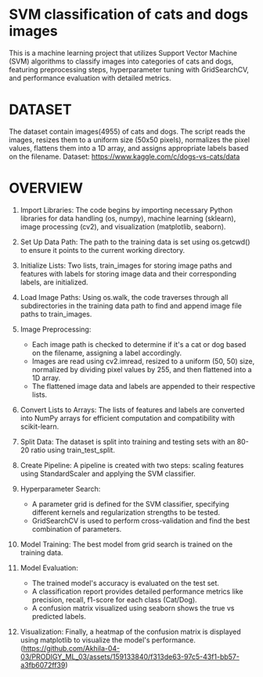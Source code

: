 # SVM classification of cats and dogs images
 This is a machine learning project that utilizes Support Vector Machine (SVM) algorithms to classify images into categories of cats and dogs, featuring preprocessing steps, hyperparameter tuning with GridSearchCV, and performance evaluation with detailed metrics.
 # DATASET
 The dataset contain images(4955) of cats and dogs. The script reads the images, resizes them to a uniform size (50x50 pixels), normalizes the pixel values, flattens them into a 1D array, and assigns appropriate labels based on the filename.
 Dataset: https://www.kaggle.com/c/dogs-vs-cats/data
 # OVERVIEW
 1. Import Libraries: The code begins by importing necessary Python libraries for data handling (os, numpy), machine learning (sklearn), image processing (cv2), and visualization (matplotlib, seaborn).

2. Set Up Data Path: The path to the training data is set using os.getcwd() to ensure it points to the current working directory.

3. Initialize Lists: Two lists, train_images for storing image paths and features with labels for storing image data and their corresponding labels, are initialized.

4. Load Image Paths: Using os.walk, the code traverses through all subdirectories in the training data path to find and append image file paths to train_images.

5. Image Preprocessing:
   - Each image path is checked to determine if it's a cat or dog based on the filename, assigning a label accordingly.
   - Images are read using cv2.imread, resized to a uniform (50, 50) size, normalized by dividing pixel values by 255, and then flattened into a 1D array.
   - The flattened image data and labels are appended to their respective lists.

6. Convert Lists to Arrays: The lists of features and labels are converted into NumPy arrays for efficient computation and compatibility with scikit-learn.

7. Split Data: The dataset is split into training and testing sets with an 80-20 ratio using train_test_split.

8. Create Pipeline: A pipeline is created with two steps: scaling features using StandardScaler and applying the SVM classifier.

9. Hyperparameter Search:
   - A parameter grid is defined for the SVM classifier, specifying different kernels and regularization strengths to be tested.
   - GridSearchCV is used to perform cross-validation and find the best combination of parameters.

10. Model Training: The best model from grid search is trained on the training data.

11. Model Evaluation:
    - The trained model's accuracy is evaluated on the test set.
    - A classification report provides detailed performance metrics like precision, recall, f1-score for each class (Cat/Dog).
    - A confusion matrix visualized using seaborn shows the true vs predicted labels.

12. Visualization: Finally, a heatmap of the confusion matrix is displayed using matplotlib to visualize the model's performance.
(https://github.com/Akhila-04-03/PRODIGY_ML_03/assets/159133840/f313de63-97c5-43f1-bb57-a3fb6072ff39)

